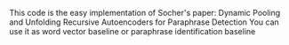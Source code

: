 This code is the easy implementation of Socher's paper:
Dynamic Pooling and Unfolding Recursive Autoencoders for Paraphrase Detection
You can use it as word vector baseline or paraphrase identification baseline
